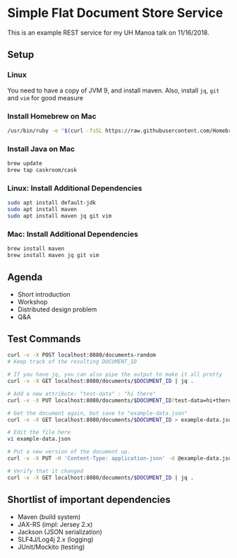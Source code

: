 # Simple Flat Document Store Service

This is an example REST service for my UH Manoa talk on 11/16/2018.

## Setup

### Linux

You need to have a copy of JVM 9, and install maven.
Also, install `jq`, `git` and `vim` for good measure

### Install Homebrew on Mac

```bash
/usr/bin/ruby -e "$(curl -fsSL https://raw.githubusercontent.com/Homebrew/install/master/install)"
```

### Install Java on Mac

```bash
brew update
brew tap caskroom/cask
```

### Linux: Install Additional Dependencies

```bash
sudo apt install default-jdk
sudo apt install maven
sudo apt install maven jq git vim
```

### Mac: Install Additional Dependencies

```bash
brew install maven
brew install maven jq git vim
```

## Agenda

- Short introduction
- Workshop
- Distributed design problem
- Q&A

## Test Commands

```bash
curl -v -X POST localhost:8080/documents-random
# Keep track of the resulting DOCUMENT_ID

# If you have jq, you can also pipe the output to make it all pretty
curl -v -X GET localhost:8080/documents/$DOCUMENT_ID | jq .

# Add a new attribute: "test-data" : "hi there"
curl -v -X PUT localhost:8080/documents/$DOCUMENT_ID?test-data=hi+there

# Get the document again, but save to "example-data.json"
curl -v -X GET localhost:8080/documents/$DOCUMENT_ID > example-data.json

# Edit the file here
vi example-data.json

# Put a new version of the document up.
curl -v -X PUT -H 'Content-Type: application-json' -d @example-data.json localhost:8080/documents/$DOCUMENT_ID

# Verify that it changed
curl -v -X GET localhost:8080/documents/$DOCUMENT_ID | jq .
```

## Shortlist of important dependencies

- Maven (build system)
- JAX-RS (impl: Jersey 2.x)
- Jackson (JSON serialization)
- SLF4J/Log4j 2.x (logging)
- JUnit/Mockito (testing)
